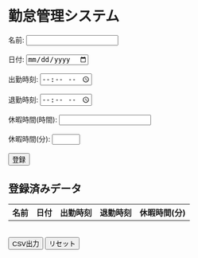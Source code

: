 <!DOCTYPE html>
<html>
  <head>
    <meta charset="UTF-8">
    <title>勤怠管理システム</title>
  </head>
  <body>
    <h1>勤怠管理システム</h1>
    <form>
      <label for="name">名前:</label>
      <input type="text" id="name" name="name"><br><br>
      <label for="date">日付:</label>
      <input type="date" id="date" name="date"><br><br>
      <label for="start_time">出勤時刻:</label>
      <input type="time" id="start_time" name="start_time"><br><br>
      <label for="end_time">退勤時刻:</label>
      <input type="time" id="end_time" name="end_time"><br><br>
      <label for="vacation_time_hours">休暇時間(時間):</label>
      <input type="number" id="vacation_time_hours" name="vacation_time_hours" min="0"><br><br>
      <label for="vacation_time_minutes">休暇時間(分):</label>
      <input type="number" id="vacation_time_minutes" name="vacation_time_minutes" min="0" max="59"><br><br>
      <input type="button" value="登録" onclick="saveData()">
    </form>
    <h2>登録済みデータ</h2>
    <table id="data_table">
      <tr>
        <th>名前</th>
        <th>日付</th>
        <th>出勤時刻</th>
        <th>退勤時刻</th>
        <th>休暇時間(分)</th>
      </tr>
    </table>
    <br>
    <input type="button" value="CSV出力" onclick="exportCSV()">
    <input type="button" value="リセット" onclick="resetData()">
    <script>
      function saveData() {
        // 入力された値を取得
        var name = document.getElementById("name").value;
        var date = document.getElementById("date").value;
        var start_time = document.getElementById("start_time").value;
        var end_time = document.getElementById("end_time").value;
        var vacation_time_hours = document.getElementById("vacation_time_hours").value;
        var vacation_time_minutes = document.getElementById("vacation_time_minutes").value;

        // 入力された値をオブジェクトにまとめる
        var data = {
          name: name,
          date: date,
          start_time: start_time,
          end_time: end_time,
          vacation_time: vacation_time_hours * 60 + parseInt(vacation_time_minutes)
        };

        // 保存済みデータを取得
        var saved_data = localStorage.getItem("saved_data");
        if (saved_data) {
          // 保存済みデータがあれ
if (saved_data) {
saved_data = JSON.parse(saved_data);
} else {
saved_data = [];
}
      
          // 新しいデータを追加
    saved_data.push(data);

    // データを保存
    localStorage.setItem("saved_data", JSON.stringify(saved_data));

    // テーブルにデータを追加
    var table = document.getElementById("data_table");
    var row = table.insertRow(-1);
    var name_cell = row.insertCell(0);
    var date_cell = row.insertCell(1);
    var start_time_cell = row.insertCell(2);
    var end_time_cell = row.insertCell(3);
    var vacation_time_cell = row.insertCell(4);
    name_cell.innerHTML = name;
    date_cell.innerHTML = date;
    start_time_cell.innerHTML = start_time;
    end_time_cell.innerHTML = end_time;
    vacation_time_cell.innerHTML = vacation_time_hours * 60 + parseInt(vacation_time_minutes);
  }

  function exportCSV() {
    // 保存済みデータを取得
    var saved_data = localStorage.getItem("saved_data");
    if (saved_data) {
      saved_data = JSON.parse(saved_data);
    } else {
      saved_data = [];
    }

    // CSV形式に変換
    var csv = "名前,日付,出勤時刻,退勤時刻,休暇時間(分)\n";
    saved_data.forEach(function(data) {
      csv += data.name + "," + data.date + "," + data.start_time + "," + data.end_time + "," + data.vacation_time + "\n";
    });

    // ダウンロード
    var blob = new Blob([csv], {type: "text/csv"});
    var link = document.createElement("a");
    link.href = URL.createObjectURL(blob);
    link.download = "data.csv";
    link.click();
  }

  function resetData() {
    // 確認ダイアログを表示し、OKならデータをリセット
    if (confirm("登録したデータをすべて削除します。よろしいですか？")) {
      localStorage.removeItem("saved_data");
      location.reload();
    }
  }

  // 初期表示時に保存済みデータをテーブルに表示
  var saved_data = localStorage.getItem("saved_data");
  if (saved_data) {
    saved_data = JSON.parse(saved_data);
    var table = document.getElementById("data_table");
    saved_data.forEach(function(data) {
      var row = table.insertRow(-1);
      var name_cell = row.insertCell(0);
      var date_cell = row.insertCell(1);
      var start_time_cell = row.insertCell(2);
      var end_time_cell = row.insertCell(3);
      var vacation_time_cell = row.insertCell(4);
      name_cell.innerHTML = data.name;
      date_cell.innerHTML = data.date;
      start_time_cell.innerHTML = data.start_time;
      end_time_cell.innerHTML = data.end_time;
      vacation_time_cell.innerHTML = data.vacation_time;
    });
  }
</script>
</body>
</html>
      
